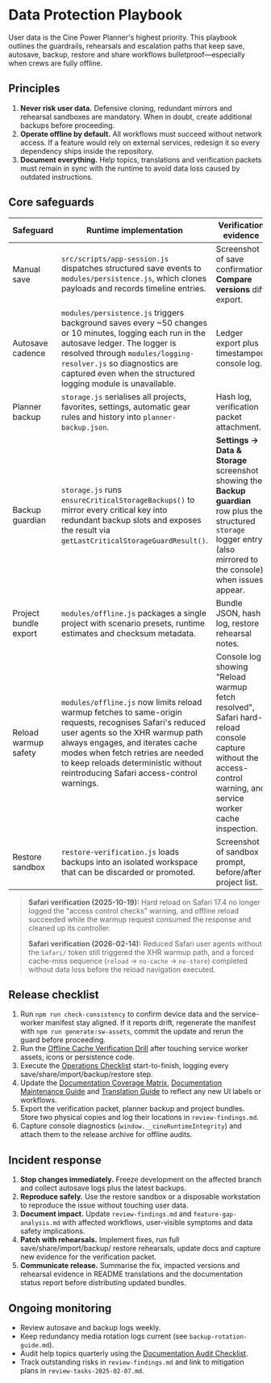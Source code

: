 # Data Protection Playbook

User data is the Cine Power Planner's highest priority. This playbook outlines
the guardrails, rehearsals and escalation paths that keep save, autosave,
backup, restore and share workflows bulletproof—especially when crews are fully
offline.

## Principles

1. **Never risk user data.** Defensive cloning, redundant mirrors and rehearsal
   sandboxes are mandatory. When in doubt, create additional backups before
   proceeding.
2. **Operate offline by default.** All workflows must succeed without network
   access. If a feature would rely on external services, redesign it so every
   dependency ships inside the repository.
3. **Document everything.** Help topics, translations and verification packets
   must remain in sync with the runtime to avoid data loss caused by outdated
   instructions.

## Core safeguards

| Safeguard | Runtime implementation | Verification evidence |
| --- | --- | --- |
| Manual save | `src/scripts/app-session.js` dispatches structured save events to `modules/persistence.js`, which clones payloads and records timeline entries. | Screenshot of save confirmation, **Compare versions** diff export. |
| Autosave cadence | `modules/persistence.js` triggers background saves every ~50 changes or 10 minutes, logging each run in the autosave ledger. The logger is resolved through `modules/logging-resolver.js` so diagnostics are captured even when the structured logging module is unavailable. | Ledger export plus timestamped console log. |
| Planner backup | `storage.js` serialises all projects, favorites, settings, automatic gear rules and history into `planner-backup.json`. | Hash log, verification packet attachment. |
| Backup guardian | `storage.js` runs `ensureCriticalStorageBackups()` to mirror every critical key into redundant backup slots and exposes the result via `getLastCriticalStorageGuardResult()`. | **Settings → Data & Storage** screenshot showing the **Backup guardian** row plus the structured `storage` logger entry (also mirrored to the console) when issues appear. |
| Project bundle export | `modules/offline.js` packages a single project with scenario presets, runtime estimates and checksum metadata. | Bundle JSON, hash log, restore rehearsal notes. |
| Reload warmup safety | `modules/offline.js` now limits reload warmup fetches to same-origin requests, recognises Safari's reduced user agents so the XHR warmup path always engages, and iterates cache modes when fetch retries are needed to keep reloads deterministic without reintroducing Safari access-control warnings. | Console log showing "Reload warmup fetch resolved", Safari hard-reload console capture without the access-control warning, and service worker cache inspection. |
| Restore sandbox | `restore-verification.js` loads backups into an isolated workspace that can be discarded or promoted. | Screenshot of sandbox prompt, before/after project list. |

> **Safari verification (2025-10-19):** Hard reload on Safari 17.4 no longer logged the "access control checks" warning, and offline reload succeeded while the warmup request consumed the response and cleaned up its controller.
>
> **Safari verification (2026-02-14):** Reduced Safari user agents without the `Safari/` token still triggered the XHR warmup path, and a forced cache-miss sequence (`reload` → `no-cache` → `no-store`) completed without data loss before the reload navigation executed.

## Release checklist

1. Run `npm run check-consistency` to confirm device data and the
   service-worker manifest stay aligned. If it reports drift, regenerate the
   manifest with `npm run generate:sw-assets`, commit the update and rerun the
   guard before proceeding.
2. Run the [Offline Cache Verification Drill](offline-cache-verification-drill.md)
   after touching service worker assets, icons or persistence code.
3. Execute the [Operations Checklist](operations-checklist.md) start-to-finish,
   logging every save/share/import/backup/restore step.
4. Update the [Documentation Coverage Matrix](documentation-coverage-matrix.md),
   [Documentation Maintenance Guide](documentation-maintenance.md) and
   [Translation Guide](translation-guide.md) to reflect any new UI labels or
   workflows.
5. Export the verification packet, planner backup and project bundles. Store two
   physical copies and log their locations in `review-findings.md`.
6. Capture console diagnostics (`window.__cineRuntimeIntegrity`) and attach them
   to the release archive for offline audits.

## Incident response

1. **Stop changes immediately.** Freeze development on the affected branch and
   collect autosave logs plus the latest backups.
2. **Reproduce safely.** Use the restore sandbox or a disposable workstation to
   reproduce the issue without touching user data.
3. **Document impact.** Update `review-findings.md` and `feature-gap-analysis.md`
   with affected workflows, user-visible symptoms and data safety implications.
4. **Patch with rehearsals.** Implement fixes, run full save/share/import/backup/
   restore rehearsals, update docs and capture new evidence for the verification
   packet.
5. **Communicate release.** Summarise the fix, impacted versions and rehearsal
   evidence in README translations and the documentation status report before
   distributing updated bundles.

## Ongoing monitoring

- Review autosave and backup logs weekly.
- Keep redundancy media rotation logs current (see `backup-rotation-guide.md`).
- Audit help topics quarterly using the [Documentation Audit Checklist](documentation-audit-checklist.md).
- Track outstanding risks in `review-findings.md` and link to mitigation plans in
  `review-tasks-2025-02-07.md`.
